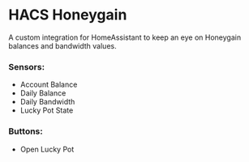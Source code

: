 # HACS Honeygain

A custom integration for HomeAssistant to keep an eye on Honeygain balances and bandwidth values.

### Sensors:
* Account Balance
* Daily Balance
* Daily Bandwidth
* Lucky Pot State

### Buttons:
* Open Lucky Pot


